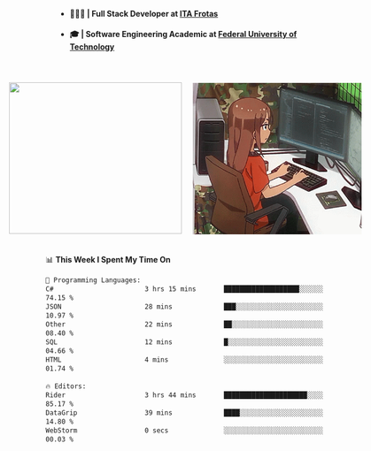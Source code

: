 <body style="margin-bottom: 40px; gap: 20px">
  <div style="display: flex; flex-direction: column; width: auto; margin: 0 auto; padding: 20px;">
    <ul style="flex: 1; margin-bottom: 20px;">
      <li><h4>🧑🏽‍💻 | Full Stack Developer at <a href="https://itafrotas.com//">ITA Frotas</a></h4></li>
      <li><h4>🎓 | Software Engineering Academic at <a href="http://www.utfpr.edu.br/">Federal University of Technology</a></h4></li>
      <br/>
    </ul>
    <div style="display: flex; justify-content: center; align-items: center; gap: 20px;">
      <a href="https://skillicons.dev">
        <img width="312" height="274" src="https://skillicons.dev/icons?i=cs,dotnet,php,laravel,ts,js,nodejs,react,swift,java,adonis,postgres,mysql,mongodb,postman,c,heroku,gradle,npm,flutter,docker,aws,redis,kubernetes&theme=light&&perline=4" />
      </a>
      <img width="312" height="274" src="assets/umiko.gif" alt="Computer Boy" />
    </div>
  </div>
</body>


<!--START_SECTION:waka-->
📊 **This Week I Spent My Time On** 

```text
💬 Programming Languages: 
C#                       3 hrs 15 mins       ███████████████████░░░░░░   74.15 % 
JSON                     28 mins             ███░░░░░░░░░░░░░░░░░░░░░░   10.97 % 
Other                    22 mins             ██░░░░░░░░░░░░░░░░░░░░░░░   08.40 % 
SQL                      12 mins             █░░░░░░░░░░░░░░░░░░░░░░░░   04.66 % 
HTML                     4 mins              ░░░░░░░░░░░░░░░░░░░░░░░░░   01.74 % 

🔥 Editors: 
Rider                    3 hrs 44 mins       █████████████████████░░░░   85.17 % 
DataGrip                 39 mins             ████░░░░░░░░░░░░░░░░░░░░░   14.80 % 
WebStorm                 0 secs              ░░░░░░░░░░░░░░░░░░░░░░░░░   00.03 % 
```


<!--END_SECTION:waka-->

<!--
**danielr0d/danielr0d** is a ✨ _special_ ✨ repository because its `README.md` (this file) appears on your GitHub profile.

Here are some ideas to get you started:

- 🔭 I’m currently working on ...
- 🌱 I’m currently learning ...
- 👯 I’m looking to collaborate on ...
- 🤔 I’m looking for help with ...
- 💬 Ask me about ...
- 📫 How to reach me: ...
- 😄 Pronouns: ...
- ⚡ Fun fact: ...
-->
